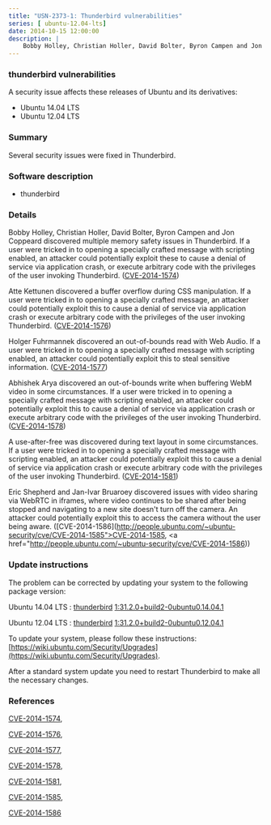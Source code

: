 ```yaml
---
title: "USN-2373-1: Thunderbird vulnerabilities"
series: [ ubuntu-12.04-lts]
date: 2014-10-15 12:00:00
description: |
    Bobby Holley, Christian Holler, David Bolter, Byron Campen and Jon Coppeard discovered multiple memory safety issues in Thunderbird. If a user were tricked in to opening a specially crafted message with scripting enabled, an attacker could potentially exploit these to cause a denial of service via application crash, or execute arbitrary code with the privileges of the user invoking Thunderbird. ([CVE-2014-1574](http://people.ubuntu.com/~ubuntu-security/cve/CVE-2014-1574))
--- 
```

 
 


### thunderbird vulnerabilities

A security issue affects these releases of Ubuntu and its derivatives:

* Ubuntu 14.04 LTS
* Ubuntu 12.04 LTS

### Summary

Several security issues were fixed in Thunderbird. 

### Software description

* thunderbird 

### Details

Bobby Holley, Christian Holler, David Bolter, Byron Campen and Jon Coppeard discovered multiple memory safety issues in Thunderbird. If a user were tricked in to opening a specially crafted message with scripting enabled, an attacker could potentially exploit these to cause a denial of service via application crash, or execute arbitrary code with the privileges of the user invoking Thunderbird. ([CVE-2014-1574](http://people.ubuntu.com/~ubuntu-security/cve/CVE-2014-1574))

Atte Kettunen discovered a buffer overflow during CSS manipulation. If a user were tricked in to opening a specially crafted message, an attacker could potentially exploit this to cause a denial of service via application crash or execute arbitrary code with the privileges of the user invoking Thunderbird. ([CVE-2014-1576](http://people.ubuntu.com/~ubuntu-security/cve/CVE-2014-1576))

Holger Fuhrmannek discovered an out-of-bounds read with Web Audio. If a user were tricked in to opening a specially crafted message with scripting enabled, an attacker could potentially exploit this to steal sensitive information. ([CVE-2014-1577](http://people.ubuntu.com/~ubuntu-security/cve/CVE-2014-1577))

Abhishek Arya discovered an out-of-bounds write when buffering WebM video in some circumstances. If a user were tricked in to opening a specially crafted message with scripting enabled, an attacker could potentially exploit this to cause a denial of service via application crash or execute arbitrary code with the privileges of the user invoking Thunderbird. ([CVE-2014-1578](http://people.ubuntu.com/~ubuntu-security/cve/CVE-2014-1578))

A use-after-free was discovered during text layout in some circumstances. If a user were tricked in to opening a specially crafted message with scripting enabled, an attacker could potentially exploit this to cause a denial of service via application crash or execute arbitrary code with the privileges of the user invoking Thunderbird. ([CVE-2014-1581](http://people.ubuntu.com/~ubuntu-security/cve/CVE-2014-1581))

Eric Shepherd and Jan-Ivar Bruaroey discovered issues with video sharing via WebRTC in iframes, where video continues to be shared after being stopped and navigating to a new site doesn&#39;t turn off the camera. An attacker could potentially exploit this to access the camera without the user being aware. ([CVE-2014-1586](http://people.ubuntu.com/~ubuntu-security/cve/CVE-2014-1585">CVE-2014-1585</a>, <a href="http://people.ubuntu.com/~ubuntu-security/cve/CVE-2014-1586)) 

### Update instructions

The problem can be corrected by updating your system to the following package version:

Ubuntu 14.04 LTS
 : [thunderbird](https://launchpad.net/ubuntu/+source/thunderbird) <span> [1:31.2.0+build2-0ubuntu0.14.04.1](https://launchpad.net/ubuntu/+source/thunderbird/1:31.2.0+build2-0ubuntu0.14.04.1) </span> 

Ubuntu 12.04 LTS
 : [thunderbird](https://launchpad.net/ubuntu/+source/thunderbird) <span> [1:31.2.0+build2-0ubuntu0.12.04.1](https://launchpad.net/ubuntu/+source/thunderbird/1:31.2.0+build2-0ubuntu0.12.04.1) </span> 

To update your system, please follow these instructions: [https://wiki.ubuntu.com/Security/Upgrades](https://wiki.ubuntu.com/Security/Upgrades).

After a standard system update you need to restart Thunderbird to make all the necessary changes. 

### References

 
 [CVE-2014-1574](http://people.ubuntu.com/~ubuntu-security/cve/CVE-2014-1574), 

 [CVE-2014-1576](http://people.ubuntu.com/~ubuntu-security/cve/CVE-2014-1576), 

 [CVE-2014-1577](http://people.ubuntu.com/~ubuntu-security/cve/CVE-2014-1577), 

 [CVE-2014-1578](http://people.ubuntu.com/~ubuntu-security/cve/CVE-2014-1578), 

 [CVE-2014-1581](http://people.ubuntu.com/~ubuntu-security/cve/CVE-2014-1581), 

 [CVE-2014-1585](http://people.ubuntu.com/~ubuntu-security/cve/CVE-2014-1585), 

 [CVE-2014-1586](http://people.ubuntu.com/~ubuntu-security/cve/CVE-2014-1586)
 

